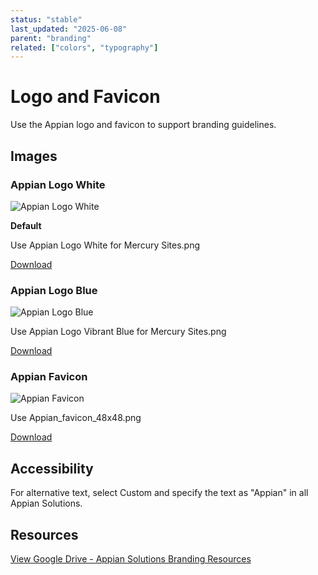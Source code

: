 ```yaml
---
status: "stable"
last_updated: "2025-06-08"
parent: "branding"
related: ["colors", "typography"]
---
```


# Logo and Favicon

Use the Appian logo and favicon to support branding guidelines.

## Images

### Appian Logo White

![Appian Logo White](/assets/images/appian-logo-white.png)

**Default**

Use Appian Logo White for Mercury Sites.png

[Download](/assets/downloads/appian-logo-white.png)

### Appian Logo Blue

![Appian Logo Blue](/assets/images/appian-logo-blue.png)

Use Appian Logo Vibrant Blue for Mercury Sites.png

[Download](/assets/downloads/appian-logo-blue.png)

### Appian Favicon

![Appian Favicon](/assets/images/appian-favicon-48x48.png)

Use Appian_favicon_48x48.png

[Download](/assets/downloads/appian-favicon-48x48.png)

## Accessibility

For alternative text, select Custom and specify the text as "Appian" in all Appian Solutions.

## Resources

[View Google Drive - Appian Solutions Branding Resources](https://drive.google.com/drive/folders/13tU_WZ04DZ7Q_tVGcylIo0Tc6ShVAn1B)